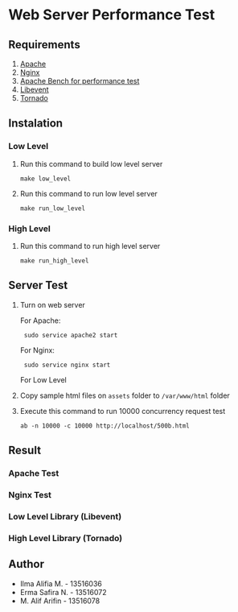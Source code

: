 # Web Server Performance Test

## Requirements
1. [Apache](https://httpd.apache.org/)
2. [Nginx](https://www.nginx.com/)
3. [Apache Bench for performance test](https://httpd.apache.org/docs/2.4/programs/ab.html)
4. [Libevent](https://libevent.org/)
5. [Tornado](https://www.tornadoweb.org/en/stable/)

## Instalation
### Low Level
1. Run this command to build low level server
    ```
    make low_level
    ```

2. Run this command to run low level server
    ```
    make run_low_level
    ```

### High Level
1. Run this command to run high level server
    ```
    make run_high_level
    ```

## Server Test
1. Turn on web server

   For Apache:
   ```
    sudo service apache2 start
   ```

   For Nginx:
   ```
    sudo service nginx start
   ```

   For Low Level

2. Copy sample html files on `assets` folder to `/var/www/html` folder

3. Execute this command to run 10000 concurrency request test

    ```
    ab -n 10000 -c 10000 http://localhost/500b.html
    ```

## Result

### Apache Test

### Nginx Test

### Low Level Library (Libevent)

### High Level Library (Tornado)

## Author
- Ilma Alifia M. - 13516036
- Erma Safira N. - 13516072
- M. Alif Arifin - 13516078